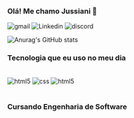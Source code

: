 ### Olá! Me chamo Jussiani 🙂 
![gmail](https://img.shields.io/badge/Gmail-D14836?style=for-the-badge&logo=gmail&logoColor=white) 
![Linkedin](https://img.shields.io/badge/LinkedIn-0077B5?style=for-the-badge&logo=linkedin&logoColor=white) 
![discord](https://img.shields.io/badge/Discord-7289DA?style=for-the-badge&logo=discord&logoColor=white) 

![Anurag's GitHub stats](https://github-readme-stats.vercel.app/api?username=Si-jkln&show_icons=true&theme=radical)
### Tecnologia que eu uso no meu dia
<div style="display:inline_block"></br>
<img align="center" alt=html5 src="https://img.shields.io/badge/HTML5-E34F26?style=for-the-badge&logo=html5&logoColor=white%22%3E">
<img align="center" alt=css src="https://img.shields.io/badge/CSS3-1572B6?style=for-the-badge&logo=css3&logoColor=white%22%3E">
<img align="center" alt=html5 src="https://img.shields.io/badge/JavaScript-F7DF1E?style=for-the-badge&logo=javascript&logoColor=black%22%3E">
</div></br>

### <b>Cursando Engenharia de Software</b></br>
